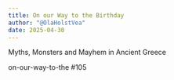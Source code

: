 ```yaml
---
title: On our Way to the Birthday
author: "@OlaHolstVea"
date: 2025-04-30
---
```


Myths, Monsters and Mayhem in Ancient Greece

on-our-way-to-the #105